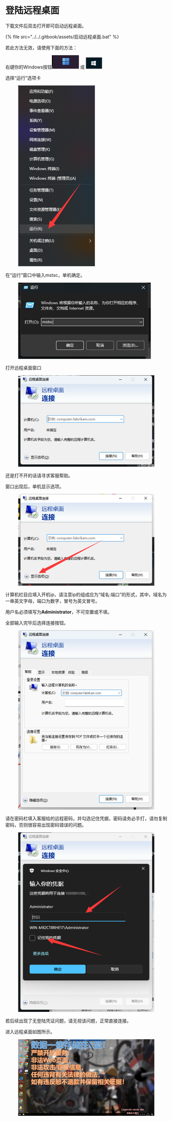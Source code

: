 # 登陆远程桌面

下载文件后双击打开即可启动远程桌面。

{% file src="../../.gitbook/assets/启动远程桌面.bat" %}

若此方法无效，请使用下面的方法：

右键你的Windows按钮![](<../../.gitbook/assets/image (7) (1).png>) 或 ![](<../../.gitbook/assets/image (1) (1).png>)

选择“运行”选项卡

<figure><img src="../../.gitbook/assets/image (13).png" alt=""><figcaption></figcaption></figure>

在“运行”窗口中输入mstsc，单机确定。

<figure><img src="../../.gitbook/assets/image (10).png" alt=""><figcaption></figcaption></figure>

打开远程桌面窗口

<figure><img src="../../.gitbook/assets/image (11).png" alt=""><figcaption></figcaption></figure>

还是打不开的话请寻求客服帮助。

窗口出现后，单机显示选项。

<figure><img src="../../.gitbook/assets/image.png" alt=""><figcaption></figcaption></figure>

计算机栏目应填入开机ip，请注意ip的组成应为“域名:端口”的形式，其中，域名为一串英文字母，端口为数字，冒号为英文冒号。

用户名必须填写为**Administrator**，不可空置或不填。

全部输入完毕后选择连接按钮。

<figure><img src="../../.gitbook/assets/image (2).png" alt=""><figcaption></figcaption></figure>

请在密码栏填入客服给的远程密码，并勾选记住凭据，密码请务必手打，请勿复制密码，否则很容易出现密码错误的问题。

<figure><img src="../../.gitbook/assets/image (5).png" alt=""><figcaption></figcaption></figure>

若后续出现了无登陆凭证问题，请无视该问题，正常直接连接。

进入远程桌面如图所示。

<figure><img src="../../.gitbook/assets/image (6).png" alt=""><figcaption></figcaption></figure>
